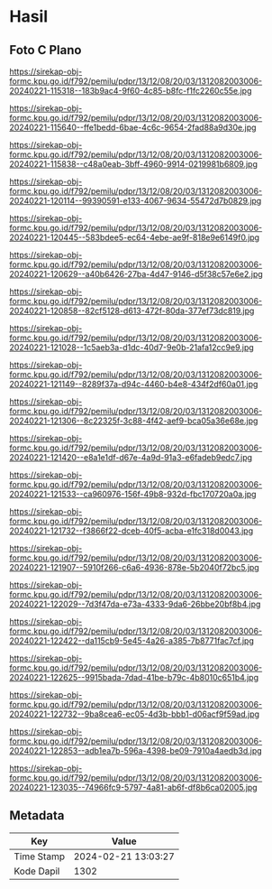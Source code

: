 # Hasil

## Foto C Plano

https://sirekap-obj-formc.kpu.go.id/f792/pemilu/pdpr/13/12/08/20/03/1312082003006-20240221-115318--183b9ac4-9f60-4c85-b8fc-f1fc2260c55e.jpg

https://sirekap-obj-formc.kpu.go.id/f792/pemilu/pdpr/13/12/08/20/03/1312082003006-20240221-115640--ffe1bedd-6bae-4c6c-9654-2fad88a9d30e.jpg

https://sirekap-obj-formc.kpu.go.id/f792/pemilu/pdpr/13/12/08/20/03/1312082003006-20240221-115838--c48a0eab-3bff-4960-9914-0219981b6809.jpg

https://sirekap-obj-formc.kpu.go.id/f792/pemilu/pdpr/13/12/08/20/03/1312082003006-20240221-120114--99390591-e133-4067-9634-55472d7b0829.jpg

https://sirekap-obj-formc.kpu.go.id/f792/pemilu/pdpr/13/12/08/20/03/1312082003006-20240221-120445--583bdee5-ec64-4ebe-ae9f-818e9e6149f0.jpg

https://sirekap-obj-formc.kpu.go.id/f792/pemilu/pdpr/13/12/08/20/03/1312082003006-20240221-120629--a40b6426-27ba-4d47-9146-d5f38c57e6e2.jpg

https://sirekap-obj-formc.kpu.go.id/f792/pemilu/pdpr/13/12/08/20/03/1312082003006-20240221-120858--82cf5128-d613-472f-80da-377ef73dc819.jpg

https://sirekap-obj-formc.kpu.go.id/f792/pemilu/pdpr/13/12/08/20/03/1312082003006-20240221-121028--1c5aeb3a-d1dc-40d7-9e0b-21afa12cc9e9.jpg

https://sirekap-obj-formc.kpu.go.id/f792/pemilu/pdpr/13/12/08/20/03/1312082003006-20240221-121149--8289f37a-d94c-4460-b4e8-434f2df60a01.jpg

https://sirekap-obj-formc.kpu.go.id/f792/pemilu/pdpr/13/12/08/20/03/1312082003006-20240221-121306--8c22325f-3c88-4f42-aef9-bca05a36e68e.jpg

https://sirekap-obj-formc.kpu.go.id/f792/pemilu/pdpr/13/12/08/20/03/1312082003006-20240221-121420--e8a1e1df-d67e-4a9d-91a3-e6fadeb9edc7.jpg

https://sirekap-obj-formc.kpu.go.id/f792/pemilu/pdpr/13/12/08/20/03/1312082003006-20240221-121533--ca960976-156f-49b8-932d-fbc170720a0a.jpg

https://sirekap-obj-formc.kpu.go.id/f792/pemilu/pdpr/13/12/08/20/03/1312082003006-20240221-121732--f3866f22-dceb-40f5-acba-e1fc318d0043.jpg

https://sirekap-obj-formc.kpu.go.id/f792/pemilu/pdpr/13/12/08/20/03/1312082003006-20240221-121907--5910f266-c6a6-4936-878e-5b2040f72bc5.jpg

https://sirekap-obj-formc.kpu.go.id/f792/pemilu/pdpr/13/12/08/20/03/1312082003006-20240221-122029--7d3f47da-e73a-4333-9da6-26bbe20bf8b4.jpg

https://sirekap-obj-formc.kpu.go.id/f792/pemilu/pdpr/13/12/08/20/03/1312082003006-20240221-122422--da115cb9-5e45-4a26-a385-7b8771fac7cf.jpg

https://sirekap-obj-formc.kpu.go.id/f792/pemilu/pdpr/13/12/08/20/03/1312082003006-20240221-122625--9915bada-7dad-41be-b79c-4b8010c651b4.jpg

https://sirekap-obj-formc.kpu.go.id/f792/pemilu/pdpr/13/12/08/20/03/1312082003006-20240221-122732--9ba8cea6-ec05-4d3b-bbb1-d06acf9f59ad.jpg

https://sirekap-obj-formc.kpu.go.id/f792/pemilu/pdpr/13/12/08/20/03/1312082003006-20240221-122853--adb1ea7b-596a-4398-be09-7910a4aedb3d.jpg

https://sirekap-obj-formc.kpu.go.id/f792/pemilu/pdpr/13/12/08/20/03/1312082003006-20240221-123035--74966fc9-5797-4a81-ab6f-df8b6ca02005.jpg


## Metadata

| Key        | Value               |
| ---------- | ------------------- |
| Time Stamp | 2024-02-21 13:03:27 |
| Kode Dapil | 1302                |



